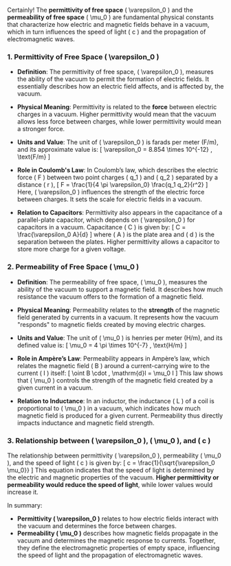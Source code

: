 Certainly! The **permittivity of free space** \( \varepsilon_0 \) and the **permeability of free space** \( \mu_0 \) are fundamental physical constants that characterize how electric and magnetic fields behave in a vacuum, which in turn influences the speed of light \( c \) and the propagation of electromagnetic waves.

### 1. **Permittivity of Free Space \( \varepsilon_0 \)**

   - **Definition**: The permittivity of free space, \( \varepsilon_0 \), measures the ability of the vacuum to permit the formation of electric fields. It essentially describes how an electric field affects, and is affected by, the vacuum.
   - **Physical Meaning**: Permittivity is related to the **force** between electric charges in a vacuum. Higher permittivity would mean that the vacuum allows less force between charges, while lower permittivity would mean a stronger force.
   - **Units and Value**: The unit of \( \varepsilon_0 \) is farads per meter (F/m), and its approximate value is:
     \[
     \varepsilon_0 = 8.854 \times 10^{-12} \, \text{F/m}
     \]
   - **Role in Coulomb's Law**: In Coulomb’s law, which describes the electric force \( F \) between two point charges \( q_1 \) and \( q_2 \) separated by a distance \( r \),
     \[
     F = \frac{1}{4 \pi \varepsilon_0} \frac{q_1 q_2}{r^2}
     \]
     Here, \( \varepsilon_0 \) influences the strength of the electric force between charges. It sets the scale for electric fields in a vacuum.

   - **Relation to Capacitors**: Permittivity also appears in the capacitance of a parallel-plate capacitor, which depends on \( \varepsilon_0 \) for capacitors in a vacuum. Capacitance \( C \) is given by:
     \[
     C = \frac{\varepsilon_0 A}{d}
     \]
     where \( A \) is the plate area and \( d \) is the separation between the plates. Higher permittivity allows a capacitor to store more charge for a given voltage.

### 2. **Permeability of Free Space \( \mu_0 \)**

   - **Definition**: The permeability of free space, \( \mu_0 \), measures the ability of the vacuum to support a magnetic field. It describes how much resistance the vacuum offers to the formation of a magnetic field.
   - **Physical Meaning**: Permeability relates to the **strength** of the magnetic field generated by currents in a vacuum. It represents how the vacuum "responds" to magnetic fields created by moving electric charges.
   - **Units and Value**: The unit of \( \mu_0 \) is henries per meter (H/m), and its defined value is:
     \[
     \mu_0 = 4 \pi \times 10^{-7} \, \text{H/m}
     \]
   - **Role in Ampère’s Law**: Permeability appears in Ampère’s law, which relates the magnetic field \( B \) around a current-carrying wire to the current \( I \) itself:
     \[
     \oint B \cdot \, \mathrm{d}l = \mu_0 I
     \]
     This law shows that \( \mu_0 \) controls the strength of the magnetic field created by a given current in a vacuum.

   - **Relation to Inductance**: In an inductor, the inductance \( L \) of a coil is proportional to \( \mu_0 \) in a vacuum, which indicates how much magnetic field is produced for a given current. Permeability thus directly impacts inductance and magnetic field strength.

### 3. **Relationship between \( \varepsilon_0 \), \( \mu_0 \), and \( c \)**

The relationship between permittivity \( \varepsilon_0 \), permeability \( \mu_0 \), and the speed of light \( c \) is given by:
\[
c = \frac{1}{\sqrt{\varepsilon_0 \mu_0}}
\]
This equation indicates that the speed of light is determined by the electric and magnetic properties of the vacuum. **Higher permittivity or permeability would reduce the speed of light**, while lower values would increase it.

In summary:
- **Permittivity \( \varepsilon_0 \)** relates to how electric fields interact with the vacuum and determines the force between charges.
- **Permeability \( \mu_0 \)** describes how magnetic fields propagate in the vacuum and determines the magnetic response to currents.
Together, they define the electromagnetic properties of empty space, influencing the speed of light and the propagation of electromagnetic waves.

